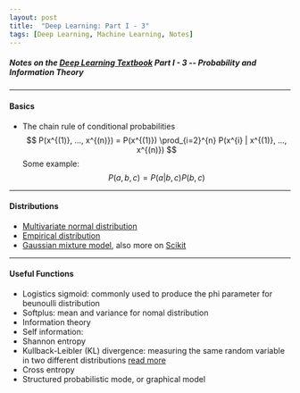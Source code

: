 ```yaml
---
layout: post
title:  "Deep Learning: Part I - 3"
tags: [Deep Learning, Machine Learning, Notes]
---
```


##### Notes on the [Deep Learning Textbook](http://www.deeplearningbook.org/) Part I - 3 -- Probability and Information Theory

---
#### Basics ####
* The chain rule of conditional probabilities
$$ P(x^{(1)}, ..., x^{(n)}) = P(x^{(1)}) \prod_{i=2}^{n} P(x^{i} | x^{(1)}, ..., x^{(n)}) $$
	Some example:
	$$ P(a, b, c) = P(a | b, c)P(b, c) $$

---

#### Distributions ####
* [Multivariate normal distribution](https://en.wikipedia.org/wiki/Multivariate_normal_distribution)
* [Empirical distribution](https://www.statlect.com/asymptotic-theory/empirical-distribution)
* [Gaussian mixture model](http://research.stowers.org/mcm/efg/R/Statistics/MixturesOfDistributions/index.html), also more on [Scikit](http://scikit-learn.org/stable/modules/mixture.html)

---

#### Useful Functions ####

* Logistics sigmoid: commonly used to produce the phi parameter for beunoulli distribution 
* Softplus: mean and variance for nomal distribution 
* Information theory
* Self information: 
* Shannon entropy
* Kullback-Leibler (KL) divergence: measuring the same random variable in two different distributions [read more](https://en.wikipedia.org/wiki/Kullback%E2%80%93Leibler_divergence)
* Cross entropy
* Structured probabilistic mode, or graphical model 
